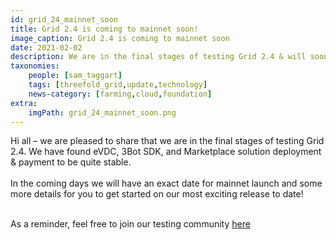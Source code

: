 ```yaml
---
id: grid_24_mainnet_soon
title: Grid 2.4 is coming to mainnet soon!
image_caption: Grid 2.4 is coming to mainnet soon
date: 2021-02-02
description: We are in the final stages of testing Grid 2.4 & will soon release on mainnet!
taxonomies:
    people: [sam_taggart]
    tags: [threefold_grid,update,technology]
    news-category: [farming,cloud,foundation]
extra:
    imgPath: grid_24_mainnet_soon.png
---
```


Hi all – we are pleased to share that we are in the final stages of testing Grid 2.4. We have found eVDC, 3Bot SDK, and Marketplace solution deployment & payment to be quite stable.
<br/>
<br/>
In the coming days we will have an exact date for mainnet launch and some more details for you to get started on our most exciting release to date!
<br/>
<br/>

As a reminder, feel free to join our testing community [here](http://t.me/joinchat/TSI25Ee-RcQaOmieYJ9Yyg)
